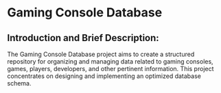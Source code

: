 # Gaming Console Database
## Introduction and Brief Description:
The Gaming Console Database project aims to create a structured repository for organizing and managing data related to gaming consoles, games, players, developers, and other pertinent information. This project concentrates on designing and implementing an optimized database schema.
